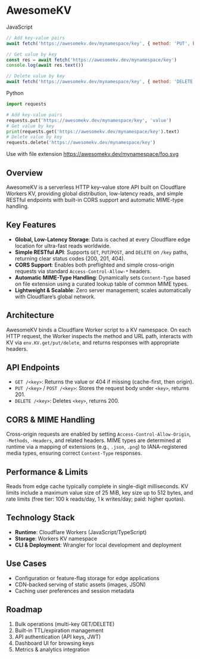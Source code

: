 # AwesomeKV

JavaScript
```js
// Add key-value pairs
await fetch('https://awesomekv.dev/mynamespace/key', { method: 'PUT', body: 'value' })

// Get value by key
const res = await fetch('https://awesomekv.dev/mynamespace/key')
console.log(await res.text())

// Delete value by key
await fetch('https://awesomekv.dev/mynamespace/key', { method: 'DELETE' })
```

Python
```python
import requests

# Add key-value pairs
requests.put('https://awesomekv.dev/mynamespace/key', 'value')
# Get value by key
print(requests.get('https://awesomekv.dev/mynamespace/key').text)
# Delete value by key
requests.delete('https://awesomekv.dev/mynamespace/key')
```

Use with file extension
https://awesomekv.dev/mynamespace/foo.svg

## Overview  
AwesomeKV is a serverless HTTP key–value store API built on Cloudflare Workers KV, providing global distribution, low-latency reads, and simple RESTful endpoints with built-in CORS support and automatic MIME-type handling.

## Key Features  
- **Global, Low-Latency Storage**: Data is cached at every Cloudflare edge location for ultra-fast reads worldwide.  
- **Simple RESTful API**: Supports `GET`, `PUT`/`POST`, and `DELETE` on `/key` paths, returning clear status codes (200, 201, 404).  
- **CORS Support**: Enables both preflighted and simple cross-origin requests via standard `Access-Control-Allow-*` headers.  
- **Automatic MIME-Type Handling**: Dynamically sets `Content-Type` based on file extension using a curated lookup table of common MIME types.  
- **Lightweight & Scalable**: Zero server management; scales automatically with Cloudflare’s global network.  

## Architecture  
AwesomeKV binds a Cloudflare Worker script to a KV namespace. On each HTTP request, the Worker inspects the method and URL path, interacts with KV via `env.KV.get/put/delete`, and returns responses with appropriate headers.

## API Endpoints  
- `GET /<key>`: Returns the value or 404 if missing (cache-first, then origin).  
- `PUT /<key>` / `POST /<key>`: Stores the request body under `<key>`, returns 201.  
- `DELETE /<key>`: Deletes `<key>`, returns 200.  

## CORS & MIME Handling  
Cross-origin requests are enabled by setting `Access-Control-Allow-Origin`, `-Methods`, `-Headers`, and related headers. MIME types are determined at runtime via a mapping of extensions (e.g., `.json`, `.png`) to IANA-registered media types, ensuring correct `Content-Type` responses.

## Performance & Limits  
Reads from edge cache typically complete in single-digit milliseconds. KV limits include a maximum value size of 25 MiB, key size up to 512 bytes, and rate limits (free tier: 100 k reads/day, 1 k writes/day; paid: higher quotas).

## Technology Stack  
- **Runtime**: Cloudflare Workers (JavaScript/TypeScript)  
- **Storage**: Workers KV namespace  
- **CLI & Deployment**: Wrangler for local development and deployment  

## Use Cases  
- Configuration or feature-flag storage for edge applications  
- CDN-backed serving of static assets (images, JSON)  
- Caching user preferences and session metadata  

## Roadmap  
1. Bulk operations (multi-key GET/DELETE)  
2. Built-in TTL/expiration management  
3. API authentication (API keys, JWT)  
4. Dashboard UI for browsing keys  
5. Metrics & analytics integration  
